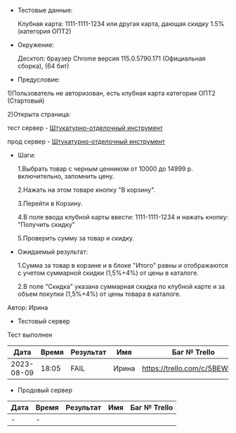 - Тестовые данные: 
  
  Клубная карта: 1111-1111-1234 или другая карта, дающая скидку 1.5% (категория ОПТ2)

- Окружение: 
  
  Десктоп: браузер Chrome версия 115.0.5790.171 (Официальная сборка), (64 бит)

- Предусловие:

1)Пользователь не авторизован, есть клубная карта категории ОПТ2 (Стартовый)

2)Открыта страница: 

тест сервер - [Штукатурно-отделочный инструмент](https://test2.stroyrem-nn.ru/catalog/shtukaturno-otdelochnyj-instrument)

прод сервер - [Штукатурно-отделочный инструмент](https://stroyrem-nn.ru/catalog/shtukaturno-otdelochnyj-instrument)

- Шаги:
  
  1.Выбрать товар с черным ценником от 10000 до 14999 р. включительно, запомнить цену. 
  
  2.Нажать на этом товаре кнопку "В корзину".
  
  3.Перейти в Корзину.
  
  4.В поле ввода клубной карты ввести: 1111-1111-1234 и нажать кнопку: "Получить скидку"
  
  5.Проверить сумму за товар и скидку.

- Ожидаемый результат:
  
  1.Сумма за товар в корзине и в блоке "Итого" равны и отображаются с учетом суммарной скидки (1,5%+4%) от цены в каталоге.
  
  2.В поле "Скидка" указана суммарная скидка по клубной карте и за объем покупки (1,5%+4%) от цены товара в каталоге.

Автор: Ирина

- Тестовый сервер

Тест выполнен

| Дата       | Время | Результат | Имя   | Баг № Trello                  |
| ---------- | ----- | --------- | ----- | ----------------------------- |
| 2023-08-09 | 18:05 | FAIL      | Ирина | https://trello.com/c/5BEWhx8o |

- Продовый сервер

| Дата | Время | Результат | Имя | Баг № Trello |
| ---- | ----- | --------- | --- | ------------ |
| -    | -     |           |     |              |
